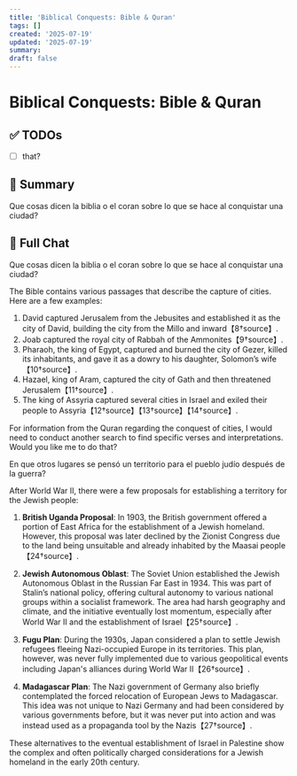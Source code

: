 ```yaml
---
title: 'Biblical Conquests: Bible & Quran'
tags: []
created: '2025-07-19'
updated: '2025-07-19'
summary:
draft: false
---
```


# Biblical Conquests: Bible & Quran

## ✅ TODOs
- [ ] that?

## 📌 Summary
Que cosas dicen la biblia o el coran sobre lo que se hace al conquistar una ciudad?

## 🧠 Full Chat


Que cosas dicen la biblia o el coran sobre lo que se hace al conquistar una ciudad? 

The Bible contains various passages that describe the capture of cities. Here are a few examples:

1. David captured Jerusalem from the Jebusites and established it as the city of David, building the city from the Millo and inward【8†source】.
2. Joab captured the royal city of Rabbah of the Ammonites【9†source】.
3. Pharaoh, the king of Egypt, captured and burned the city of Gezer, killed its inhabitants, and gave it as a dowry to his daughter, Solomon’s wife【10†source】.
4. Hazael, king of Aram, captured the city of Gath and then threatened Jerusalem【11†source】.
5. The king of Assyria captured several cities in Israel and exiled their people to Assyria【12†source】【13†source】【14†source】.

For information from the Quran regarding the conquest of cities, I would need to conduct another search to find specific verses and interpretations. Would you like me to do that?

En que otros lugares se pensó un territorio para el pueblo judío después de la guerra? 

After World War II, there were a few proposals for establishing a territory for the Jewish people:

1. **British Uganda Proposal**: In 1903, the British government offered a portion of East Africa for the establishment of a Jewish homeland. However, this proposal was later declined by the Zionist Congress due to the land being unsuitable and already inhabited by the Maasai people【24†source】.

2. **Jewish Autonomous Oblast**: The Soviet Union established the Jewish Autonomous Oblast in the Russian Far East in 1934. This was part of Stalin’s national policy, offering cultural autonomy to various national groups within a socialist framework. The area had harsh geography and climate, and the initiative eventually lost momentum, especially after World War II and the establishment of Israel【25†source】.

3. **Fugu Plan**: During the 1930s, Japan considered a plan to settle Jewish refugees fleeing Nazi-occupied Europe in its territories. This plan, however, was never fully implemented due to various geopolitical events including Japan's alliances during World War II【26†source】.

4. **Madagascar Plan**: The Nazi government of Germany also briefly contemplated the forced relocation of European Jews to Madagascar. This idea was not unique to Nazi Germany and had been considered by various governments before, but it was never put into action and was instead used as a propaganda tool by the Nazis【27†source】. 

These alternatives to the eventual establishment of Israel in Palestine show the complex and often politically charged considerations for a Jewish homeland in the early 20th century.
